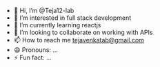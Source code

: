 - 👋 Hi, I’m @Teja12-lab
- 👀 I’m interested in full stack development 
- 🌱 I’m currently learning reactjs
- 💞️ I’m looking to collaborate on working with APIs
- 📫 How to reach me tejavenkatab@gmail.com
- 😄 Pronouns: ...
- ⚡ Fun fact: ...

<!---
Teja12-lab/Teja12-lab is a ✨ special ✨ repository because its `README.md` (this file) appears on your GitHub profile.
You can click the Preview link to take a look at your changes.
--->
